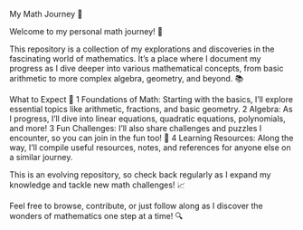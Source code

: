 My Math Journey 🌟

Welcome to my personal math journey! 🚀

This repository is a collection of my explorations and discoveries in the fascinating world of mathematics. It’s a place where I document my progress as I dive deeper into various mathematical concepts, from basic arithmetic to more complex algebra, geometry, and beyond. 📚

What to Expect 🧠
1 Foundations of Math: Starting with the basics, I’ll explore essential topics like arithmetic, fractions, and basic geometry.
2 Algebra: As I progress, I’ll dive into linear equations, quadratic equations, polynomials, and more!
3 Fun Challenges: I’ll also share challenges and puzzles I encounter, so you can join in the fun too! 🤩
4 Learning Resources: Along the way, I’ll compile useful resources, notes, and references for anyone else on a similar journey.

This is an evolving repository, so check back regularly as I expand my knowledge and tackle new math challenges! 📈

Feel free to browse, contribute, or just follow along as I discover the wonders of mathematics one step at a time! 🔍
